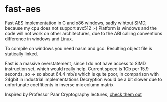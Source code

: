 # fast-aes
Fast AES implementation in C and x86 windows, sadly wihtout SIMD, because my cpu does not support avx512 :-(
Platform is windows and the code will not work on other architectures, due to the ABI calling conventions difference in windows and Linux.

To compile on windows you need nasm and gcc.
Resulting object file is statically linked.

Fast is a massive overstatement, since I do not have access to SIMD instruction set, which would really help. 
Current speed is 1Gb per 15.9 seconds, so -> so about 64.4 mb/s which is quite poor, in comparison with 24gbit in industrial implementations
Decryption would be a bit slower due to unfortunate coeffitients in inverse mix column matrix

Inspired by Professor Paar Cryptography lectures, [check them out](https://www.youtube.com/@introductiontocryptography4223)
